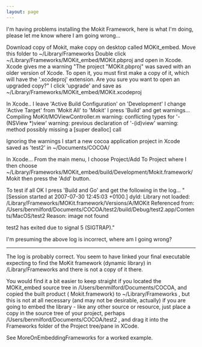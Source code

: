 ```yaml
---
layout: page
---
```




I'm having problems installing the Mokit Framework, here is what I'm doing, please let me know where I am going wrong...

Download copy of Mokit, make copy on desktop called MOKit_embed. Move this folder to ~/Library/Frameworks
Double click ~/Library/Frameworks/MOKit_embed/MOKit.pbproj and open in Xcode. Xcode gives me a warning "The project "MOKit.pbproj" was saved with an older version of Xcode. To open it, you must first make a copy of it, which will have the '.xcodeproj' extension. Are you sure you want to open an upgraded copy?"
I click 'upgrade' and save as ~/Library/Frameworks/MOKit_embed/MOKit.xcodeproj

In Xcode.. 
I leave 'Active Build Configuration' on 'Development'
I change 'Active Target' from 'Mokit All' to 'Mokit'
I press 'Build' and get warnings...
Compiling MoKit/MOViewController.m
warning: conflicting types for '-(NSView *)view'
warning: previous declaration of '-(id)view'
warning: method possibly missing a [super dealloc] call

Ignoring the warnings I start a new cocoa application project in Xcode saved as 'test2' in  ~/Documents/COCOA/

In Xcode...
From the main menu, I choose Project/Add To Project  where I then choose ~/Library/Frameworks/MOKit_embed/build/Development/Mokit.framework/Mokit then press the 'Add' button.

To test if all OK I press 'Build and Go' and get the following in the log...
"[Session started at 2007-07-30 12:45:03 +0100.]
dyld: Library not loaded: /Library/Frameworks/MOKit.framework/Versions/A/MOKit
  Referenced from: /Users/benmilford/Documents/COCOA/test2/build/Debug/test2.app/Contents/MacOS/test2
  Reason: image not found

test2 has exited due to signal 5 (SIGTRAP)."

I'm presuming the above log is incorrect, where am I going wrong?

----
The log is probably correct. You seem to have linked your final executable expecting to find the MoKit framework (dynamic library) in     /Library/Frameworks and there is not a copy of it there.

You would find it a bit easier to keep straight if you located the     MOKit_embed source tree in     /Users/benmilford/Documents/COCOA, and copied the built product (    Mokit.framework) to     ~/Library/Frameworks , but this is not at all necessary (and may not be desirable, actually) if you are going to embed the library - like any other source or resource, just place a copy in the source tree of your project, perhaps     /Users/benmilford/Documents/COCOA/test2 , and drag it into the     Frameworks folder of the Project tree/pane in XCode.

See MoreOnEmbeddingFrameworks for a worked example.
